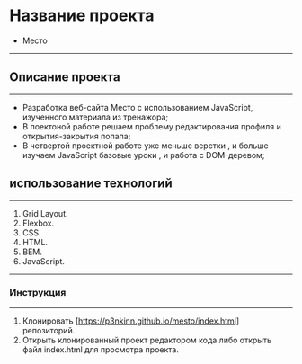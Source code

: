 # Название проекта
* Место
------
## Описание проекта
------
* Разработка веб-сайта Место с использованием JavaScript, изученного материала из тренажора;
* В поектоной работе решаем проблему редактирования профиля и открытия-закрытия попапа;
* В четвертой проектной работе уже меньше верстки , и больше изучаем JavaScript базовые уроки , и работа с DOM-деревом;

## использование технологий
------
1. Grid Layout.
2. Flexbox.
3. CSS.
4. HTML.
5. BEM.
6. JavaScript.
------
### Инструкция
------
1. Клонировать [https://p3nkinn.github.io/mesto/index.html] репозиторий.
2. Открыть клонированный проект редактором кода либо открыть файл index.html для просмотра проекта.


